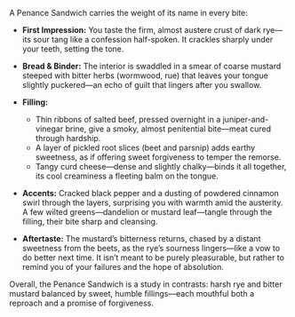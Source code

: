 A Penance Sandwich carries the weight of its name in every bite:

* **First Impression:** You taste the firm, almost austere crust of dark rye—its sour tang like a confession half-spoken. It crackles sharply under your teeth, setting the tone.

* **Bread & Binder:** The interior is swaddled in a smear of coarse mustard steeped with bitter herbs (wormwood, rue) that leaves your tongue slightly puckered—an echo of guilt that lingers after you swallow.

* **Filling:**

  * Thin ribbons of salted beef, pressed overnight in a juniper-and-vinegar brine, give a smoky, almost penitential bite—meat cured through hardship.
  * A layer of pickled root slices (beet and parsnip) adds earthy sweetness, as if offering sweet forgiveness to temper the remorse.
  * Tangy curd cheese—dense and slightly chalky—binds it all together, its cool creaminess a fleeting balm on the tongue.

* **Accents:** Cracked black pepper and a dusting of powdered cinnamon swirl through the layers, surprising you with warmth amid the austerity. A few wilted greens—dandelion or mustard leaf—tangle through the filling, their bite sharp and cleansing.

* **Aftertaste:** The mustard’s bitterness returns, chased by a distant sweetness from the beets, as the rye’s sourness lingers—like a vow to do better next time. It isn’t meant to be purely pleasurable, but rather to remind you of your failures and the hope of absolution.

Overall, the Penance Sandwich is a study in contrasts: harsh rye and bitter mustard balanced by sweet, humble fillings—each mouthful both a reproach and a promise of forgiveness.
